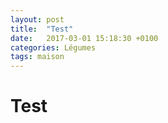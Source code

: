 ```yaml
---
layout: post
title:  "Test"
date:   2017-03-01 15:18:30 +0100
categories: Légumes
tags: maison
---
```

# Test
